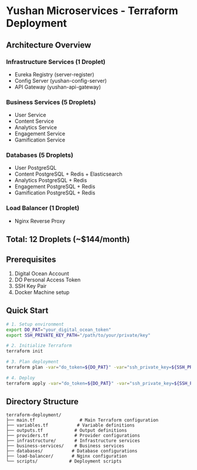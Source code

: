 # Yushan Microservices - Terraform Deployment

## Architecture Overview

### Infrastructure Services (1 Droplet)
- Eureka Registry (server-register)
- Config Server (yushan-config-server) 
- API Gateway (yushan-api-gateway)

### Business Services (5 Droplets)
- User Service
- Content Service
- Analytics Service
- Engagement Service
- Gamification Service

### Databases (5 Droplets)
- User PostgreSQL
- Content PostgreSQL + Redis + Elasticsearch
- Analytics PostgreSQL + Redis
- Engagement PostgreSQL + Redis
- Gamification PostgreSQL + Redis

### Load Balancer (1 Droplet)
- Nginx Reverse Proxy

## Total: 12 Droplets (~$144/month)

## Prerequisites
1. Digital Ocean Account
2. DO Personal Access Token
3. SSH Key Pair
4. Docker Machine setup

## Quick Start
```bash
# 1. Setup environment
export DO_PAT="your_digital_ocean_token"
export SSH_PRIVATE_KEY_PATH="/path/to/your/private/key"

# 2. Initialize Terraform
terraform init

# 3. Plan deployment
terraform plan -var="do_token=${DO_PAT}" -var="ssh_private_key=${SSH_PRIVATE_KEY_PATH}"

# 4. Deploy
terraform apply -var="do_token=${DO_PAT}" -var="ssh_private_key=${SSH_PRIVATE_KEY_PATH}"
```

## Directory Structure
```
terraform-deployment/
├── main.tf                 # Main Terraform configuration
├── variables.tf           # Variable definitions
├── outputs.tf            # Output definitions
├── providers.tf          # Provider configurations
├── infrastructure/       # Infrastructure services
├── business-services/    # Business services
├── databases/           # Database configurations
├── load-balancer/       # Nginx configuration
└── scripts/            # Deployment scripts
```
